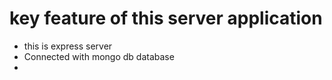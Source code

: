  # key feature of this server application
 * this is express server
 * Connected with mongo db database
 * 